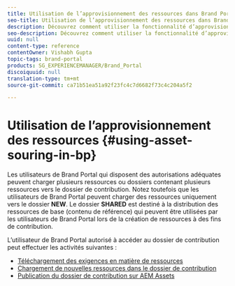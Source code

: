 ```yaml
---
title: Utilisation de l’approvisionnement des ressources dans Brand Portal
seo-title: Utilisation de l’approvisionnement des ressources dans Brand Portal
description: Découvrez comment utiliser la fonctionnalité d’approvisionnement des ressources, charger des ressources dans le dossier de contribution et publier le dossier de contribution sur AEM Assets dans Brand Portal.
seo-description: Découvrez comment utiliser la fonctionnalité d’approvisionnement des ressources, charger des ressources dans le dossier de contribution et publier le dossier de contribution sur AEM Assets dans Brand Portal.
uuid: null
content-type: reference
contentOwner: Vishabh Gupta
topic-tags: brand-portal
products: SG_EXPERIENCEMANAGER/Brand_Portal
discoiquuid: null
translation-type: tm+mt
source-git-commit: ca71b51ea51a92f23fc4c7d6682f73c4c204a5f2

---
```



# Utilisation de l’approvisionnement des ressources {#using-asset-souring-in-bp}

Les utilisateurs de Brand Portal qui disposent des autorisations adéquates peuvent charger plusieurs ressources ou dossiers contenant plusieurs ressources vers le dossier de contribution. Notez toutefois que les utilisateurs de Brand Portal peuvent charger des ressources uniquement vers le dossier **NEW**. Le dossier **SHARED** est destiné à la distribution des ressources de base (contenu de référence) qui peuvent être utilisées par les utilisateurs de Brand Portal lors de la création de ressources à des fins de contribution.

L’utilisateur de Brand Portal autorisé à accéder au dossier de contribution peut effectuer les activités suivantes :

* [Téléchargement des exigences en matière de ressources](brand-portal-download-asset-requirements.md)
* [Chargement de nouvelles ressources dans le dossier de contribution](brand-portal-upload-assets-to-contribution-folder.md)
* [Publication du dossier de contribution sur AEM Assets](brand-portal-publish-contribution-folder-to-aem-assets.md)